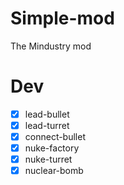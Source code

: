 # Simple-mod

The Mindustry mod

# Dev

- [x] lead-bullet
- [x] lead-turret
- [x] connect-bullet
- [x] nuke-factory
- [x] nuke-turret
- [x] nuclear-bomb
